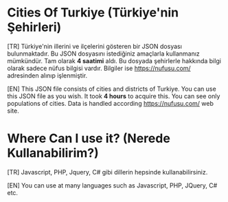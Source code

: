 # Cities Of Turkiye (Türkiye'nin Şehirleri)

[TR]
Türkiye'nin illerini ve ilçelerini gösteren bir JSON dosyası bulunmaktadır. 
Bu JSON dosyasını istediğiniz amaçlarla kullanmanız mümkündür. 
Tam olarak **4 saatimi** aldı. 
Bu dosyada şehirlerle hakkında bilgi olarak sadece nüfus bilgisi vardır.
Bilgiler ise https://nufusu.com/ adresinden alınıp işlenmiştir.

[EN]
This JSON file consists of cities and districts of Turkiye.
You can use this JSON file as you wish.
It took **4 hours** to acquire this.
You can see only populations of cities.
Data is handled according https://nufusu.com/ web site.

# Where Can I use it? (Nerede Kullanabilirim?)
[TR] Javascript, PHP, Jquery, C# gibi dillerin hepsinde kullanabilirsiniz.

[EN] You can use at many languages such as Javascript, PHP, JQuery, C# etc.

